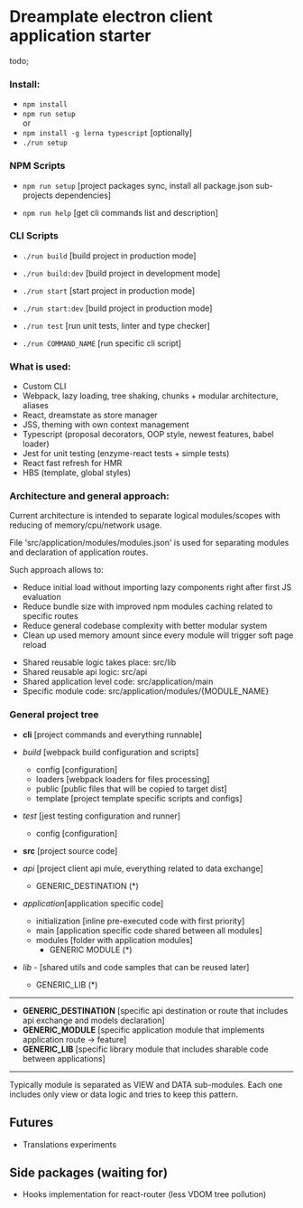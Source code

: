 # Dreamplate electron client application starter

todo;

### Install:

- `npm install`
- `npm run setup` <br/>
    or
- `npm install -g lerna typescript` [optionally]
- `./run setup`

### NPM Scripts

- `npm run setup` [project packages sync, install all package.json sub-projects dependencies]

- `npm run help` [get cli commands list and description]

### CLI Scripts

- `./run build` [build project in production mode]

- `./run build:dev` [build project in development mode]

- `./run start` [start project in production mode]

- `./run start:dev` [build project in production mode]

- `./run test` [run unit tests, linter and type checker]

- `./run COMMAND_NAME` [run specific cli script]

### What is used:
    
- Custom CLI
- Webpack, lazy loading, tree shaking, chunks + modular architecture, aliases
- React, dreamstate as store manager
- JSS, theming with own context management
- Typescript (proposal decorators, OOP style, newest features, babel loader)
- Jest for unit testing (enzyme-react tests + simple tests)
- React fast refresh for HMR
- HBS (template, global styles)

### Architecture and general approach:

Current architecture is intended to separate logical modules/scopes with reducing of memory/cpu/network usage.

File 'src/application/modules/modules.json' is used for separating modules and declaration of application routes.

Such approach allows to:
  - Reduce initial load without importing lazy components right after first JS evaluation
  - Reduce bundle size with improved npm modules caching related to specific routes
  - Reduce general codebase complexity with better modular system
  - Clean up used memory amount since every module will trigger soft page reload

* Shared reusable logic takes place: src/lib 
* Shared reusable api logic: src/api 
* Shared application level code: src/application/main
* Specific module code: src/application/modules/{MODULE_NAME}

### General project tree

- **cli** [project commands and everything runnable]

- _build_ [webpack build configuration and scripts]
   - config [configuration]
   - loaders [webpack loaders for files processing]
   - public [public files that will be copied to target dist]
   - template [project template specific scripts and configs]

- _test_ [jest testing configuration and runner]
   - config [configuration]

- **src** [project source code]

- _api_ [project client api mule, everything related to data exchange]
  - GENERIC_DESTINATION (*)

- _application_[application specific code]
  - initialization [inline pre-executed code with first priority]
  - main [application specific code shared between all modules]
  - modules [folder with application modules]
    - GENERIC MODULE (*)

- _lib_ - [shared utils and code samples that can be reused later]
  - GENERIC_LIB (*)

---
    
+ **GENERIC_DESTINATION** [specific api destination or route that includes api exchange and models declaration]
+ **GENERIC_MODULE** [specific application module that implements application route -> feature]
+ **GENERIC_LIB** [specific library module that includes sharable code between applications]

--- 

Typically module is separated as VIEW and DATA sub-modules. Each one includes only view or data logic and tries to keep this pattern.

## Futures
- Translations experiments

## Side packages (waiting for)
- Hooks implementation for react-router (less VDOM tree pollution)
